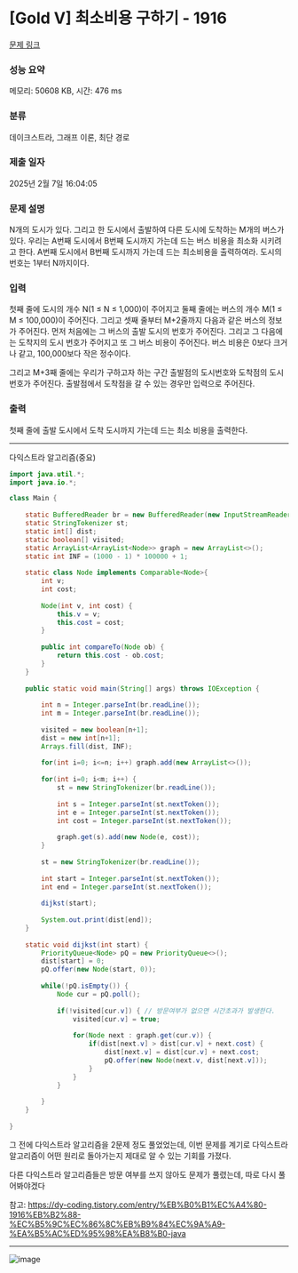 # [Gold V] 최소비용 구하기 - 1916 

[문제 링크](https://www.acmicpc.net/problem/1916) 

### 성능 요약

메모리: 50608 KB, 시간: 476 ms

### 분류

데이크스트라, 그래프 이론, 최단 경로

### 제출 일자

2025년 2월 7일 16:04:05

### 문제 설명

<p>N개의 도시가 있다. 그리고 한 도시에서 출발하여 다른 도시에 도착하는 M개의 버스가 있다. 우리는 A번째 도시에서 B번째 도시까지 가는데 드는 버스 비용을 최소화 시키려고 한다. A번째 도시에서 B번째 도시까지 가는데 드는 최소비용을 출력하여라. 도시의 번호는 1부터 N까지이다.</p>

### 입력 

 <p>첫째 줄에 도시의 개수 N(1 ≤ N ≤ 1,000)이 주어지고 둘째 줄에는 버스의 개수 M(1 ≤ M ≤ 100,000)이 주어진다. 그리고 셋째 줄부터 M+2줄까지 다음과 같은 버스의 정보가 주어진다. 먼저 처음에는 그 버스의 출발 도시의 번호가 주어진다. 그리고 그 다음에는 도착지의 도시 번호가 주어지고 또 그 버스 비용이 주어진다. 버스 비용은 0보다 크거나 같고, 100,000보다 작은 정수이다.</p>

<p>그리고 M+3째 줄에는 우리가 구하고자 하는 구간 출발점의 도시번호와 도착점의 도시번호가 주어진다. 출발점에서 도착점을 갈 수 있는 경우만 입력으로 주어진다.</p>

### 출력 

 <p>첫째 줄에 출발 도시에서 도착 도시까지 가는데 드는 최소 비용을 출력한다.</p>

---

다익스트라 알고리즘(중요)

```java
import java.util.*;
import java.io.*;

class Main {
    
    static BufferedReader br = new BufferedReader(new InputStreamReader(System.in));
    static StringTokenizer st;
    static int[] dist;
    static boolean[] visited;
    static ArrayList<ArrayList<Node>> graph = new ArrayList<>();
    static int INF = (1000 - 1) * 100000 + 1;
    
    static class Node implements Comparable<Node>{
        int v;
        int cost;
        
        Node(int v, int cost) {
            this.v = v;
            this.cost = cost;
        }
        
        public int compareTo(Node ob) {
            return this.cost - ob.cost;
        }
    }
    
    public static void main(String[] args) throws IOException {
        
        int n = Integer.parseInt(br.readLine());
        int m = Integer.parseInt(br.readLine());
        
        visited = new boolean[n+1];
        dist = new int[n+1];
        Arrays.fill(dist, INF);
        
        for(int i=0; i<=n; i++) graph.add(new ArrayList<>());
        
        for(int i=0; i<m; i++) {
            st = new StringTokenizer(br.readLine());
            
            int s = Integer.parseInt(st.nextToken());
            int e = Integer.parseInt(st.nextToken());
            int cost = Integer.parseInt(st.nextToken());
            
            graph.get(s).add(new Node(e, cost));
        }
        
        st = new StringTokenizer(br.readLine());
            
        int start = Integer.parseInt(st.nextToken());
        int end = Integer.parseInt(st.nextToken());
        
        dijkst(start);
        
        System.out.print(dist[end]);
    }
    
    static void dijkst(int start) {
        PriorityQueue<Node> pQ = new PriorityQueue<>();
        dist[start] = 0;
        pQ.offer(new Node(start, 0));
        
        while(!pQ.isEmpty()) {
            Node cur = pQ.poll();
            
            if(!visited[cur.v]) { // 방문여부가 없으면 시간초과가 발생한다.
                visited[cur.v] = true;
                
                for(Node next : graph.get(cur.v)) {
                    if(dist[next.v] > dist[cur.v] + next.cost) {
                        dist[next.v] = dist[cur.v] + next.cost;
                        pQ.offer(new Node(next.v, dist[next.v]));
                    }
                }
            }
            
        }
    }
    
}


```

그 전에 다익스트라 알고리즘을 2문제 정도 풀었었는데, 이번 문제를 계기로 다익스트라 알고리즘이 어떤 원리로 돌아가는지 제대로 알 수 있는 기회를 가졌다.

다른 다익스트라 알고리즘들은 방문 여부를 쓰지 않아도 문제가 풀렸는데, 따로 다시 풀어봐야겠다

참고: https://dy-coding.tistory.com/entry/%EB%B0%B1%EC%A4%80-1916%EB%B2%88-%EC%B5%9C%EC%86%8C%EB%B9%84%EC%9A%A9-%EA%B5%AC%ED%95%98%EA%B8%B0-java 

---

![image](https://github.com/user-attachments/assets/da85fb1a-9ca8-4fef-8902-e15d123b54bf)
